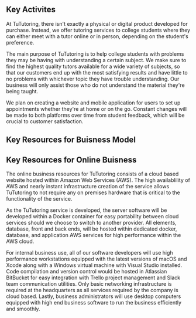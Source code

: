 ## Key Activites
At TuTutoring, there isn't exactly a physical or digital product developed for purchase. Instead, we offer tutoring services to college students where they can either meet with a tutor online or in person, depending on the student's preference.

The main purpose of TuTutoring is to help college students with problems they may be having with understanding a certain subject. We make sure to find the highest quality tutors available for a wide variety of subjects, so that our customers end up with the most satisfying results and have little to no problems with whichever topic they have trouble understanding. Our business will only assist those who do not understand the material they're being taught.

We plan on creating a website and mobile application for users to set up appointments whether they're at home or on the go. Constant changes will be made to both platforms over time from student feedback, which will be crucial to customer satisfaction.

## Key Resources for Buisness Model 


## Key Resources for Online Buisness 
The online business resources for TuTutoring consists of a cloud based website hosted within Amazon Web Services (AWS). The high availablility of AWS and nearly instant infrastructure creation of the service allows TuTutoring to not require any on premises hardware that is critical to the functionality of the service.

As the TuTutoring service is developed, the server software will be developed within a Docker container for easy portability between cloud services should we choose to switch to another provider. All elements, database, front and back ends, will be hosted within dedicated docker, database, and application AWS services for high performance within the AWS cloud.

For internal business use, all of our software developers will use high performance workstations equipped with the latest versions of macOS and Xcode along with a Windows virtual machine with Visual Studio installed. Code compilation and version control would be hosted in Atlassian BitBucket for easy integration with Trello project management and Slack team communication utilities. Only basic networking infrastructure is required at the headquarters as all services required by the company is cloud based. Lastly, business administrators will use desktop computers equipped with high end business software to run the business efficiently and smoothly.
